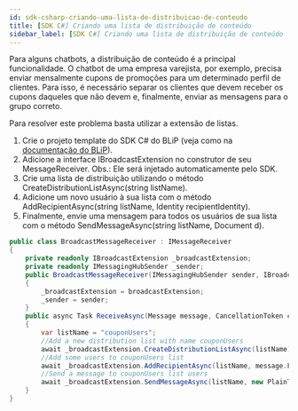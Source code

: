 ```yaml
---
id: sdk-csharp-criando-uma-lista-de-distribuicao-de-conteudo
title: [SDK C#] Criando uma lista de distribuição de conteúdo
sidebar_label: [SDK C#] Criando uma lista de distribuição de conteúdo
---
```


Para alguns chatbots, a distribuição de conteúdo é a principal funcionalidade. O chatbot de uma empresa varejista, por exemplo, precisa enviar mensalmente cupons de promoções para um determinado perfil de clientes. Para isso, é necessário separar os clientes que devem receber os cupons daqueles que não devem e, finalmente, enviar as mensagens para o grupo correto.

Para resolver este problema basta utilizar a extensão de listas.

1. Crie o projeto template do SDK C# do BLiP (veja como na [documentação do BLiP](https://docs.blip.ai/?csharp#using-sdk-csharp)).
2. Adicione a interface IBroadcastExtension no construtor de seu MessageReceiver. Obs.: Ele será injetado automaticamente pelo SDK.
3. Crie uma lista de distribuição utilizando o método CreateDistributionListAsync(string listName).
4. Adicione um novo usuário à sua lista com o método AddRecipientAsync(string listName, Identity recipientIdentity).
5. Finalmente, envie uma mensagem para todos os usuários de sua lista com o método SendMessageAsync(string listName, Document d).

```csharp
public class BroadcastMessageReceiver : IMessageReceiver
{
    private readonly IBroadcastExtension _broadcastExtension;
    private readonly IMessagingHubSender _sender;
    public BroadcastMessageReceiver(IMessagingHubSender sender, IBroadcastExtension broadcastExtension)
    {
        _broadcastExtension = broadcastExtension;
        _sender = sender;
    }
    public async Task ReceiveAsync(Message message, CancellationToken cancellationToken)
    {
        var listName = "couponUsers";
        //Add a new distribution list with name couponUsers
        await _broadcastExtension.CreateDistributionListAsync(listName);
        //Add some users to couponUsers list
        await _broadcastExtension.AddRecipientAsync(listName, message.From.ToIdentity());
        //Send a message to couponUsers list users
        await _broadcastExtension.SendMessageAsync(listName, new PlainText { Text = "Olá você ganhou um novo cupom de descontos" });
    }
}
```

<!-- Rating frame -->
<script type="text/javascript" src="/scripts/rating.js"></script>